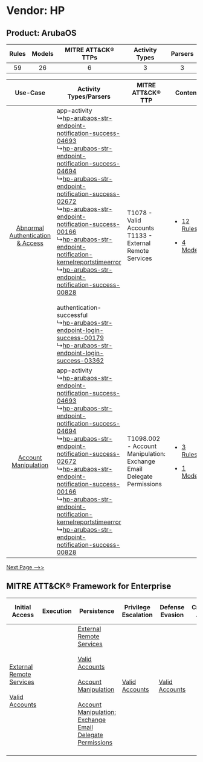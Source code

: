 Vendor: HP
==========
Product: ArubaOS
----------------
| Rules | Models | MITRE ATT&CK® TTPs | Activity Types | Parsers |
|:-----:|:------:|:------------------:|:--------------:|:-------:|
|  59   |   26   |         6          |       3        |    3    |

|    Use-Case    | Activity Types/Parsers    | MITRE ATT&CK® TTP    | Content    |
|:----:| ---- | ---- | ---- |
| [Abnormal Authentication & Access](../../../UseCases/uc_abnormal_authentication_&_access.md) |  app-activity<br> ↳[hp-arubaos-str-endpoint-notification-success-04693](Ps/pC_hparubaosstrendpointnotificationsuccess04693.md)<br> ↳[hp-arubaos-str-endpoint-notification-success-04694](Ps/pC_hparubaosstrendpointnotificationsuccess04694.md)<br> ↳[hp-arubaos-str-endpoint-notification-success-02672](Ps/pC_hparubaosstrendpointnotificationsuccess02672.md)<br> ↳[hp-arubaos-str-endpoint-notification-success-00166](Ps/pC_hparubaosstrendpointnotificationsuccess00166.md)<br> ↳[hp-arubaos-str-endpoint-notification-kernelreportstimeerror](Ps/pC_hparubaosstrendpointnotificationkernelreportstimeerror.md)<br> ↳[hp-arubaos-str-endpoint-notification-success-00828](Ps/pC_hparubaosstrendpointnotificationsuccess00828.md)<br><br> authentication-successful<br> ↳[hp-arubaos-str-endpoint-login-success-00179](Ps/pC_hparubaosstrendpointloginsuccess00179.md)<br> ↳[hp-arubaos-str-endpoint-login-success-03362](Ps/pC_hparubaosstrendpointloginsuccess03362.md)<br> | T1078 - Valid Accounts<br>T1133 - External Remote Services<br>    | [<ul><li>12 Rules</li></ul><ul><li>4 Models</li></ul>](RM/r_m_hp_arubaos_Abnormal_Authentication_&_Access.md) |
|    [Account Manipulation](../../../UseCases/uc_account_manipulation.md)    |  app-activity<br> ↳[hp-arubaos-str-endpoint-notification-success-04693](Ps/pC_hparubaosstrendpointnotificationsuccess04693.md)<br> ↳[hp-arubaos-str-endpoint-notification-success-04694](Ps/pC_hparubaosstrendpointnotificationsuccess04694.md)<br> ↳[hp-arubaos-str-endpoint-notification-success-02672](Ps/pC_hparubaosstrendpointnotificationsuccess02672.md)<br> ↳[hp-arubaos-str-endpoint-notification-success-00166](Ps/pC_hparubaosstrendpointnotificationsuccess00166.md)<br> ↳[hp-arubaos-str-endpoint-notification-kernelreportstimeerror](Ps/pC_hparubaosstrendpointnotificationkernelreportstimeerror.md)<br> ↳[hp-arubaos-str-endpoint-notification-success-00828](Ps/pC_hparubaosstrendpointnotificationsuccess00828.md)<br>    | T1098.002 - Account Manipulation: Exchange Email Delegate Permissions<br> | [<ul><li>3 Rules</li></ul><ul><li>1 Models</li></ul>](RM/r_m_hp_arubaos_Account_Manipulation.md)    |
[Next Page -->>](2_ds_hp_arubaos.md)

MITRE ATT&CK® Framework for Enterprise
--------------------------------------
| Initial Access                                                                                                                                   | Execution | Persistence                                                                                                                                                                                                                                                                                                                                 | Privilege Escalation                                                | Defense Evasion                                                     | Credential Access | Discovery | Lateral Movement                                                                     | Collection                                                                                                                                                            | Command and Control                                                                                                                       | Exfiltration | Impact |
| ------------------------------------------------------------------------------------------------------------------------------------------------ | --------- | ------------------------------------------------------------------------------------------------------------------------------------------------------------------------------------------------------------------------------------------------------------------------------------------------------------------------------------------- | ------------------------------------------------------------------- | ------------------------------------------------------------------- | ----------------- | --------- | ------------------------------------------------------------------------------------ | --------------------------------------------------------------------------------------------------------------------------------------------------------------------- | ----------------------------------------------------------------------------------------------------------------------------------------- | ------------ | ------ |
| [External Remote Services](https://attack.mitre.org/techniques/T1133)<br><br>[Valid Accounts](https://attack.mitre.org/techniques/T1078)<br><br> |           | [External Remote Services](https://attack.mitre.org/techniques/T1133)<br><br>[Valid Accounts](https://attack.mitre.org/techniques/T1078)<br><br>[Account Manipulation](https://attack.mitre.org/techniques/T1098)<br><br>[Account Manipulation: Exchange Email Delegate Permissions](https://attack.mitre.org/techniques/T1098/002)<br><br> | [Valid Accounts](https://attack.mitre.org/techniques/T1078)<br><br> | [Valid Accounts](https://attack.mitre.org/techniques/T1078)<br><br> |                   |           | [Exploitation of Remote Services](https://attack.mitre.org/techniques/T1210)<br><br> | [Email Collection](https://attack.mitre.org/techniques/T1114)<br><br>[Email Collection: Email Forwarding Rule](https://attack.mitre.org/techniques/T1114/003)<br><br> | [Proxy: Multi-hop Proxy](https://attack.mitre.org/techniques/T1090/003)<br><br>[Proxy](https://attack.mitre.org/techniques/T1090)<br><br> |              |        |